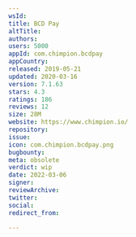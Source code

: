 ```yaml
---
wsId: 
title: BCD Pay
altTitle: 
authors: 
users: 5000
appId: com.chimpion.bcdpay
appCountry: 
released: 2019-05-21
updated: 2020-03-16
version: 7.1.63
stars: 4.3
ratings: 186
reviews: 12
size: 28M
website: https://www.chimpion.io/
repository: 
issue: 
icon: com.chimpion.bcdpay.png
bugbounty: 
meta: obsolete
verdict: wip
date: 2022-03-06
signer: 
reviewArchive: 
twitter: 
social: 
redirect_from: 

---
```


